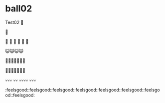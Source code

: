 # ball02
Test02
:fu:

:runner: 



:hankey: :hankey: :hankey: :hankey: :hankey: :hankey:

:smiley_cat::smiley_cat::smiley_cat::smiley_cat:

:princess::princess::princess::princess::princess::princess::princess:

:man::man::man::man::man::man::man:

:skull::skull::skull:
:skull::skull:
:skull::skull::skull::skull:
:skull::skull::skull:

:feelsgood::feelsgood::feelsgood::feelsgood::feelsgood::feelsgood::feelsgood::feelsgood:
